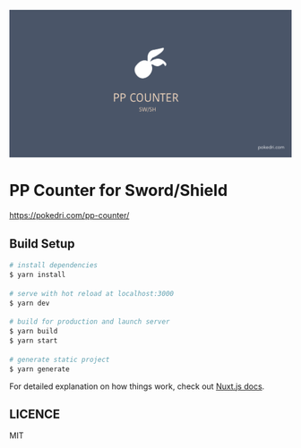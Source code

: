![img](./src/static/opengraph.png)

# PP Counter for Sword/Shield

https://pokedri.com/pp-counter/

## Build Setup

```bash
# install dependencies
$ yarn install

# serve with hot reload at localhost:3000
$ yarn dev

# build for production and launch server
$ yarn build
$ yarn start

# generate static project
$ yarn generate
```

For detailed explanation on how things work, check out [Nuxt.js docs](https://nuxtjs.org).

## LICENCE

MIT
